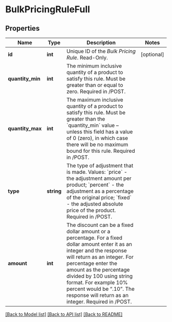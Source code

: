 # BulkPricingRuleFull

## Properties
Name | Type | Description | Notes
------------ | ------------- | ------------- | -------------
**id** | **int** | Unique ID of the *Bulk Pricing Rule*. Read-Only. | [optional] 
**quantity_min** | **int** | The minimum inclusive quantity of a product to satisfy this rule. Must be greater than or equal to zero. Required in /POST. | 
**quantity_max** | **int** | The maximum inclusive quantity of a product to satisfy this rule. Must be greater than the &#x60;quantity_min&#x60; value – unless this field has a value of 0 (zero), in which case there will be no maximum bound for this rule. Required in /POST. | 
**type** | **string** | The type of adjustment that is made. Values: &#x60;price&#x60; - the adjustment amount per product; &#x60;percent&#x60; - the adjustment as a percentage of the original price; &#x60;fixed&#x60; - the adjusted absolute price of the product. Required in /POST. | 
**amount** | **int** | The discount can be a fixed dollar amount or a percentage. For a fixed dollar amount enter it as an integer and the response will return as an integer. For percentage enter the amount as the percentage divided by 100 using string format. For example 10% percent would be “.10”. The response will return as an integer.  Required in /POST. | 

[[Back to Model list]](../../README.md#documentation-for-models) [[Back to API list]](../../README.md#documentation-for-api-endpoints) [[Back to README]](../../README.md)

